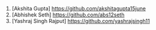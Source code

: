1) [Akshita Gupta] https://github.com/akshitagupta15june
2) [Abhishek Seth] https://github.com/abs12seth
3) [Yashraj Singh Rajput] https://github.com/yashrajsingh11

